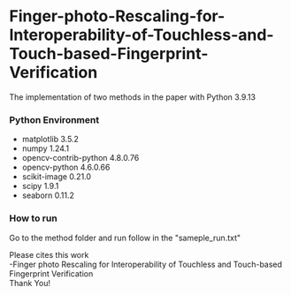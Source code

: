 # Finger-photo-Rescaling-for-Interoperability-of-Touchless-and-Touch-based-Fingerprint-Verification
The implementation of two methods in the paper with Python 3.9.13
### Python Environment
- matplotlib                    3.5.2
- numpy                         1.24.1
- opencv-contrib-python         4.8.0.76
- opencv-python                 4.6.0.66
- scikit-image                  0.21.0
- scipy                         1.9.1
- seaborn                       0.11.2

### How to run
Go to the method folder and run follow in the "sameple_run.txt"

Please cites this work<br>
-Finger photo Rescaling for Interoperability of Touchless and Touch-based Fingerprint Verification<br>
Thank You!
